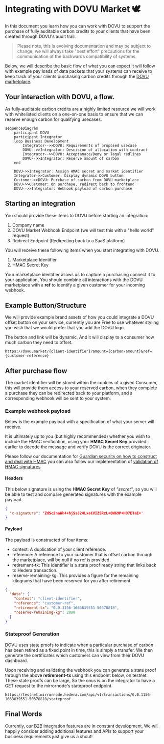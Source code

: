 # Integrating with DOVU Market 🕊
 
In this document you learn how you can work with DOVU to support the purchase of fully auditable carbon credits to your clients that have been created through DOVU's audit trail.

> Please note, this is evolving documentation and may be subject to change, we will always take "best effort" precautions for the communication of the backwards compatibility of systems.

Below, we will describe the basic flow of what you can expect it will follow with example pay loads of data packets that your systems can receive to keep track of your clients purchasing carbon credits through the [DOVU marketplace](https://app.dovu.market/).

## Your interaction with DOVU, a flow.

As fully-auditable carbon credits are a highly limited resource we will work with whitelisted clients on a one-on-one basis to ensure that we can reserve enough carbon for qualifying usecases.

```mermaid
sequenceDiagram
    participant DOVU
    participant Integrator
    loop Business Development
        Integrator-->>DOVU: Requirements of proposed usecase
        DOVU-->>Integrator: Descision of allocation with contract
        Integrator-->>DOVU: Acceptanace/Deny or legal redlines
        DOVU-->>Integrator: Reserve amount of carbon
    end

    DOVU->>Integrator: Assign HMAC secret and market identifier
    Integrator->>Customer: Display dynamic DOVU button 
    Customer->>DOVU: Purchase of carbon from DOVU marketplace
    DOVU->>Customer: On purchase, redirect back to frontend
    DOVU-->>Integrator: Webhook payload of carbon purchase
```

## Starting an integration

You should provide these items to DOVU before starting an integration:

1. Company name
2. DOVU Market Webhook Endpoint (we will test this with a "hello world" request)
3. Redirect Endpoint (Redirecting back to a SaaS platform)

You will receive these following items when you start integrating with DOVU.

1. Marketplace Identifier
2. HMAC Secret Key

Your marketplace identifier allows us to capture a purchasing connect it to your application, You should combine all interactions with the DOVU marketplace with a **ref** to identify a given customer for your incoming webhook.

## Example Button/Structure

We will provide example brand assets of how you could integrate a DOVU offset button on your service, currently you are Free to use whatever styling you wish that we would prefer that you add the DOVU logo. 

The button and link will be dynamic, And it will display to a consumer how much carbon they need to offset.

```
https://dovu.market/{client-identifier}?amount={carbon-amount}&ref={customer-reference}
```

## After purchase flow

The market identifier will be stored within the cookies of a given Consumer, this will provide them access to your reserved carbon, when they complete a purchase they can be redirected back to your platform, and a corresponding webhook will be sent to your system.

### Example webhook payload

Below is the example payload with a specification of what your server will receive. 

It is ultimately up to you (but highly recommended) whether you wish to include the HMAC verification, using your **HMAC Secret Key** provided earlier to decode the message and verify DOVU is the correct originator.

Please follow our documentation for [Guardian security on how to construct and deal with HMAC](https://github.com/dovuofficial/guardian-middleware-api#security) you can also follow our implementation of [validation of HMAC signatures](https://github.com/dovuofficial/guardian-middleware-api/blob/main/src/utils/hmac.ts).  

#### Headers

This below signature is using the **HMAC Secret Key** of *"secret"*, so you will be able to test and compare generated signatures with the example payload. 

```json
{
  "x-signature": 'ZdSc2naWh4+hjSsJ24LxeCVIZSRzL+QWG9P+HO7ETaE='
}
```

#### Payload 

The payload is constructed of four items:

- context: A duplication of your client reference.
- reference: A reference to your customer that is offset carbon through the marketplace, will be null if no ref is provided.
- retirement-tx: This identifier is a state proof ready string that links back to Hedera transaction.
- reserve-remaining-kg: This provides a figure for the remaining kilograms that have been reserved for you after retirement.

```json
{
  "data": {
    "context": "client-identifier",
    "reference": "customer-ref",
    "retirement-tx": "0.0.1156-1663839551-50378818",
    "reserve-remaining-kg": 2000
  }
}
```

### Stateproof Generation

DOVU uses state proofs to indicate when a particular purchase of carbon has been retired as a fixed point in time, this is simply a transfer. We then generate the certificates which customers can view from their DOVU dashboard. 

Upon receiving and validating the webhook you can generate a state proof through the above **retirement-tx** using this endpoint below, on testnet. These state proofs can be large, So the onus is on the integrator to have a GET request to the mirrornode's stateproof endpoint. 

```
https://testnet.mirrornode.hedera.com/api/v1/transactions/0.0.1156-1663839551-50378818/stateproof
```

## Final Words

Currently, our B2B integration features are in constant development, We will happily consider adding additional features and APIs to support your business requirements just give us a shout! 
